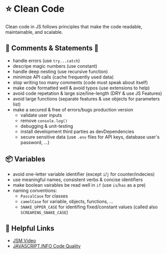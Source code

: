 # :star: Clean Code
Clean code in JS follows principles that make the code readable, maintainable, and scalable.


## :speech_balloon: Comments & Statements :page_with_curl:
- handle errors (use `try...catch`)
- descripe magic numbers (use constant)
- handle deep nesting (use recursive function)
- minimize API calls (cache frequently used data)
- stop writing too many comments (code must speak about itself)
- make code formatted well & avoid typos (use extensions to help)
- avoid code repetation & large size/line-length (DRY & use JS Features)
- avoid large functions (separate features & use objects for parameters list)
- make a secured & free of errors/bugs production version
  - validate user inputs
  - remove `console.log()`
  - debugging & unit-testing
  - install development third parties as devDependencies
  - secure sensitive data (use `.env` files for API keys, database user's password, ...)


## :package: Variables
- avoid one-letter variable identifier (except `i`/`j` for counter/indecies)
- use meaningful names, consistent verbs & concise identifiers
- make boolean vairables be read well in `if` (use `is`/`has` as a pre)
- naming conventions:
  - `PascalCase` for classes
  - `camelCase` for variable, objects, functions, ...
  - `SNAKE_UPPER_CASE` for identifing fixed/constant values (called also `SCREAMING_SNAKE_CASE`)


## :link: Helpful Links
- [JSM Video](https://youtu.be/RMN_bkZ1KM0?si=VgzOLSuk2d8rgW9A)
- [JAVASCRIPT.INFO Code Quality](https://javascript.info/code-quality)